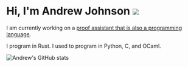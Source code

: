 # Hi, I'm Andrew Johnson ![](https://komarev.com/ghpvc/?username=andrew-johnson-4)

I am currently working on a [proof assistant that is also a programming language](https://andrew-johnson-4.github.io/lsts-tutorial/index.html).

I program in Rust. I used to program in Python, C, and OCaml.

![Andrew's GitHub stats](https://github-readme-stats.vercel.app/api?username=andrew-johnson-4&theme=radical&show_icons=true)
